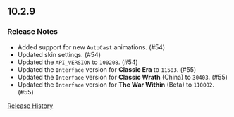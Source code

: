 ## 10.2.9

### Release Notes

- Added support for new `AutoCast` animations. (#54)
- Updated skin settings. (#54)
- Updated the `API_VERSION` to `100208`. (#54)
- Updated the `Interface` version for **Classic Era** to `11503`. (#55)
- Updated the `Interface` version for **Classic Wrath** (China) to `30403`. (#55)
- Updated the `Interface` version for **The War Within** (Beta) to `110002`. (#55)

[Release History](https://github.com/SFX-WoW/Masque_Serenity/wiki/History)
